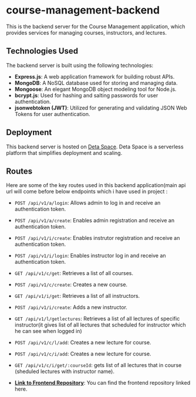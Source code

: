 # course-management-backend


This is the backend server for the Course Management application, which provides services for managing courses, instructors, and lectures.

## Technologies Used

The backend server is built using the following technologies:

- **Express.js**: A web application framework for building robust APIs.
- **MongoDB**: A NoSQL database used for storing and managing data.
- **Mongoose**: An elegant MongoDB object modeling tool for Node.js.
- **bcrypt.js**: Used for hashing and salting passwords for user authentication.
- **jsonwebtoken (JWT)**: Utilized for generating and validating JSON Web Tokens for user authentication.

## Deployment

This backend server is hosted on [Deta Space](https://deta.space/). Deta Space is a serverless platform that simplifies deployment and scaling.

## Routes

Here are some of the key routes used in this backend application(main api url will come before below endpoints which i have used in project :

- `POST /api/v1/a/login`: Allows admin to log in and receive an authentication token.
- `POST /api/v1/a/create`: Enables admin registration and receive an authentication token.
- `POST /api/v1/i/create`: Enables instrutor registration and receive an authentication token.
- `POST /api/v1/i/login`: Enables instructor log in and receive an authentication token.
- `GET /api/v1/c/get`: Retrieves a list of all courses.
- `POST /api/v1/c/create`: Creates a new course.
- `GET /api/v1/i/get`: Retrieves a list of all instructors.
- `POST /api/v1/i/create`: Adds a new instructor.
- `GET /api/v1/l/getlectures`: Retrieves a list of all lectures of specific instructor(it gives list of all lectures that scheduled for instructor which he can see when logged in)
- `POST /api/v1/c/l/add`: Creates a new lecture for course.
- `POST /api/v1/c/i/add`: Creates a new lecture for course.
- `GET /api/v1/c/i/get/:courseId`: gets list of all lectures that in course (sheduled lectures with instructor name).

  

- **[Link to Frontend Repository](https://github.com/AvishkarVichare/course-manament-frontend)**: You can find the frontend repository linked here.
